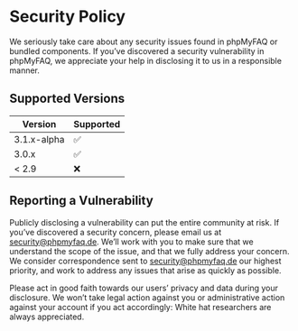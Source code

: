 # Security Policy

We seriously take care about any security issues found in phpMyFAQ or bundled components. If you’ve discovered a
security vulnerability in phpMyFAQ, we appreciate your help in disclosing it to us in a responsible manner.

## Supported Versions

| Version     | Supported          |
| ----------- | ------------------ |
| 3.1.x-alpha | :white_check_mark: |
| 3.0.x       | :white_check_mark: |
| < 2.9       | :x:                |

## Reporting a Vulnerability

Publicly disclosing a vulnerability can put the entire community at risk. If you’ve discovered a security concern,
please email us at security@phpmyfaq.de. We’ll work with you to make sure that we understand the scope of the issue,
and that we fully address your concern. We consider correspondence sent to security@phpmyfaq.de our highest priority,
and work to address any issues that arise as quickly as possible.

Please act in good faith towards our users’ privacy and data during your disclosure. We won’t take legal action against
you or administrative action against your account if you act accordingly: White hat researchers are always appreciated.
